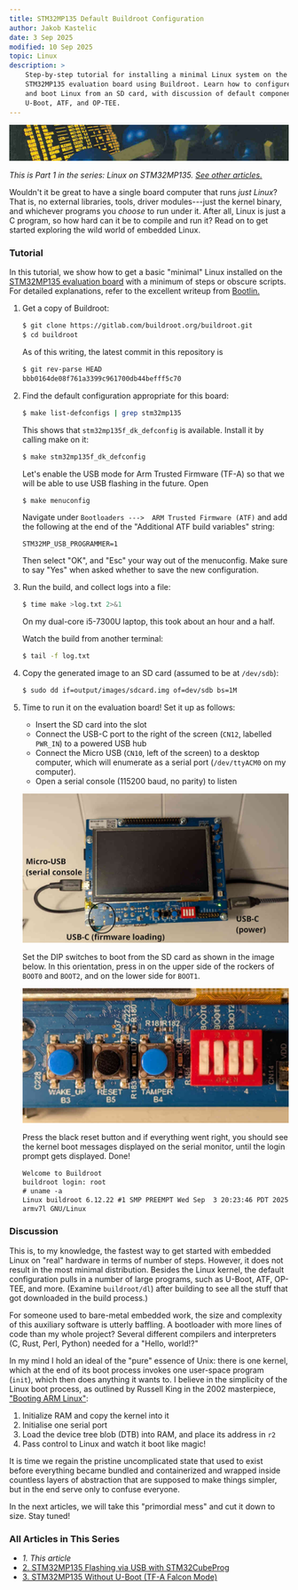 ```yaml
---
title: STM32MP135 Default Buildroot Configuration
author: Jakob Kastelic
date: 3 Sep 2025
modified: 10 Sep 2025
topic: Linux
description: >
    Step-by-step tutorial for installing a minimal Linux system on the
    STM32MP135 evaluation board using Buildroot. Learn how to configure, build,
    and boot Linux from an SD card, with discussion of default components like
    U-Boot, ATF, and OP-TEE.
---
```


![](../images/vax.jpg)

*This is Part 1 in the series: Linux on STM32MP135. [See other
articles.](#series-list)*

Wouldn't it be great to have a single board computer that runs *just Linux*?
That is, no external libraries, tools, driver modules---just the kernel binary,
and whichever programs you *choose* to run under it. After all, Linux is just a
C program, so how hard can it be to compile and run it? Read on to get started
exploring the wild world of embedded Linux.

### Tutorial

In this tutorial, we show how to get a basic "minimal" Linux installed on the
[STM32MP135 evaluation
board](https://www.st.com/en/evaluation-tools/stm32mp135f-dk.html) with a
minimum of steps or obscure scripts. For detailed explanations, refer to the
excellent writeup from [Bootlin.](
https://bootlin.com/blog/building-a-linux-system-for-the-stm32mp1-basic-system/)

1. Get a copy of Buildroot:

   ```sh
   $ git clone https://gitlab.com/buildroot.org/buildroot.git
   $ cd buildroot
   ```

   As of this writing, the latest commit in this repository is

   ```sh
   $ git rev-parse HEAD
   bbb0164de08f761a3399c961700db44befff5c70
   ```

2. Find the default configuration appropriate for this board:

   ```sh
   $ make list-defconfigs | grep stm32mp135
   ```
   
   This shows that `stm32mp135f_dk_defconfig` is available. Install it by calling
   make on it:
   
   ```sh
   $ make stm32mp135f_dk_defconfig
   ```

   Let's enable the USB mode for Arm Trusted Firmware (TF-A) so that we will be
   able to use USB flashing in the future. Open

   ```sh
   $ make menuconfig
   ```

   Navigate under `Bootloaders --->  ARM Trusted Firmware (ATF)` and add the
   following at the end of the "Additional ATF build variables" string:

   ```
   STM32MP_USB_PROGRAMMER=1
   ```

   Then select "OK", and "Esc" your way out of the menuconfig. Make sure to say
   "Yes" when asked whether to save the new configuration.

3. Run the build, and collect logs into a file:

   ```sh
   $ time make >log.txt 2>&1
   ```
   
   On my dual-core i5-7300U laptop, this took about an hour and a half.
   
   Watch the build from another terminal:
   
   ```sh
   $ tail -f log.txt
   ```

4. Copy the generated image to an SD card (assumed to be at `/dev/sdb`):

   ```sh
   $ sudo dd if=output/images/sdcard.img of=dev/sdb bs=1M
   ```

5. Time to run it on the evaluation board! Set it up as follows:

   - Insert the SD card into the slot
   - Connect the USB-C port to the right of the screen (`CN12`, labelled `PWR_IN`)
     to a powered USB hub
   - Connect the Micro USB (`CN10`, left of the screen) to a desktop computer,
     which will enumerate as a serial port (`/dev/ttyACM0` on my computer).
   - Open a serial console (115200 baud, no parity) to listen
   
   ![](../images/board.jpg)
   
   Set the DIP switches to boot from the SD card as shown in the image below. In
   this orientation, press in on the upper side of the rockers of `BOOT0` and
   `BOOT2`, and on the lower side for `BOOT1`.
   
   ![](../images/buttons.jpg)
   
   Press the black reset button and if everything went right, you should see the
   kernel boot messages displayed on the serial monitor, until the login prompt
   gets displayed. Done!
   
   ```
   Welcome to Buildroot
   buildroot login: root
   # uname -a
   Linux buildroot 6.12.22 #1 SMP PREEMPT Wed Sep  3 20:23:46 PDT 2025 armv7l GNU/Linux
   ```

### Discussion

This is, to my knowledge, the fastest way to get started with embedded Linux on
"real" hardware in terms of number of steps. However, it does not result in the
most minimal distribution. Besides the Linux kernel, the default configuration
pulls in a number of large programs, such as U-Boot, ATF, OP-TEE, and more.
(Examine `buildroot/dl`) after building to see all the stuff that got downloaded
in the build process.)

For someone used to bare-metal embedded work, the size and complexity of this
auxiliary software is utterly baffling. A bootloader with more lines of code
than my whole project? Several different compilers and interpreters (C, Rust,
Perl, Python) needed for a "Hello, world!?"

In my mind I hold an ideal of the "pure" essence of Unix: there is one kernel,
which at the end of its boot process invokes one user-space program (`init`),
which then does anything it wants to. I believe in the simplicity of the Linux
boot process, as outlined by Russell King in the 2002 masterpiece, ["Booting ARM
Linux"](https://www.kernel.org/doc/Documentation/arm/Booting):

1. Initialize RAM and copy the kernel into it
2. Initialise one serial port
3. Load the device tree blob (DTB) into RAM, and place its address in `r2`
4. Pass control to Linux and watch it boot like magic!

It is time we regain the pristine uncomplicated state that used to exist before
everything became bundled and containerized and wrapped inside countless layers
of abstraction that are supposed to make things simpler, but in the end serve
only to confuse everyone.

In the next articles, we will take this "primordial mess" and cut it down to
size. Stay tuned!

<div class="series-box">
<h3 id="series-list">All Articles in This Series</h3>
<ul>
  <li><em>1. This article</em></li>
  <li><a href="stm32mp135-linux-cubeprog">2. STM32MP135 Flashing via USB with STM32CubeProg</a></li>
  <li><a href="stm32mp135-without-u-boot">3. STM32MP135 Without U-Boot (TF-A Falcon Mode)</a></li>
</ul>
</div>
